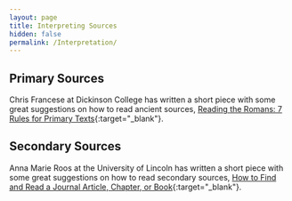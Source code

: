 ```yaml
---
layout: page
title: Interpreting Sources
hidden: false
permalink: /Interpretation/
---
```



## Primary Sources
Chris Francese at Dickinson College has written a short piece with some great suggestions 
on how to read ancient sources, 
[Reading the Romans: 7 Rules for Primary Texts](http://blogs.dickinson.edu/dcc/2016/02/24/reading-the-romans-7-rules-for-primary-texts/){:target="_blank"}.


## Secondary Sources
Anna Marie Roos at the University of Lincoln has written a short piece with some great 
suggestions on how to read secondary sources, 
[How to Find and Read a Journal Article, Chapter, or Book](https://makingdigitalhistory.co.uk/read/reading-a-journal-article-chapter-or-book/){:target="_blank"}.